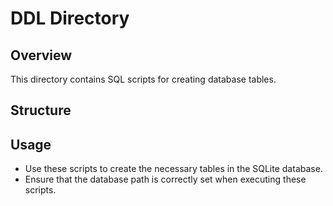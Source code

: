 # DDL Directory

## Overview

This directory contains SQL scripts for creating database tables.

## Structure


## Usage

- Use these scripts to create the necessary tables in the SQLite database.
- Ensure that the database path is correctly set when executing these scripts.
